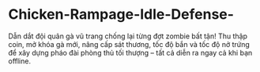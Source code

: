 # Chicken-Rampage-Idle-Defense-
Dẫn dắt đội quân gà vũ trang chống lại từng đợt zombie bất tận! Thu thập coin, mở khóa gà mới, nâng cấp sát thương, tốc độ bắn và tốc độ nở trứng để xây dựng pháo đài phòng thủ tối thượng – tất cả diễn ra ngay cả khi bạn offline.
